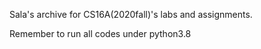 Sala's archive for CS16A(2020fall)'s labs and assignments.


Remember to run all codes under python3.8
